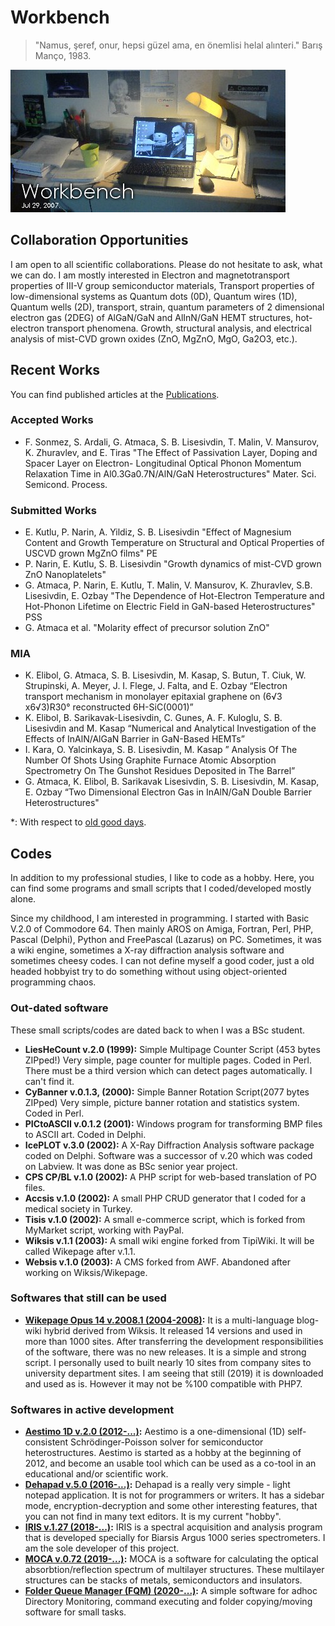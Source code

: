 # Workbench

> "Namus, şeref, onur, hepsi güzel ama, en önemlisi helal alınteri." Barış Manço, 1983.

![Image](files/workbench.jpg)
## Collaboration Opportunities

I am open to all scientific collaborations. Please do not hesitate to ask, what we can do. I am mostly interested in Electron and magnetotransport properties of III-V group semiconductor materials, Transport properties of low-dimensional systems as Quantum dots (0D), Quantum wires (1D), Quantum wells (2D), transport, strain, quantum parameters of 2 dimensional electron gas (2DEG) of AlGaN/GaN and AlInN/GaN HEMT structures, hot-electron transport phenomena. Growth, structural analysis, and electrical analysis of mist-CVD grown oxides (ZnO, MgZnO, MgO, Ga2O3, etc.).

## Recent Works

You can find published articles at the [Publications](publications.md).

### Accepted Works

* F. Sonmez, S. Ardali, G. Atmaca, S. B. Lisesivdin, T. Malin, V. Mansurov, K. Zhuravlev, and E. Tiras "The Effect of Passivation Layer, Doping and Spacer Layer on Electron- Longitudinal Optical Phonon Momentum Relaxation Time in Al0.3Ga0.7N/AlN/GaN Heterostructures" Mater. Sci. Semicond. Process.

### Submitted Works

* E. Kutlu, P. Narin, A. Yildiz, S. B. Lisesivdin "Effect of Magnesium Content and Growth Temperature on Structural and Optical Properties of USCVD grown MgZnO films" PE
* P. Narin, E. Kutlu, S. B. Lisesivdin "Growth dynamics of mist-CVD grown ZnO Nanoplatelets" 
* G. Atmaca, P. Narin, E. Kutlu, T. Malin, V. Mansurov, K. Zhuravlev, S.B. Lisesivdin, E. Ozbay "The Dependence of Hot-Electron Temperature and Hot-Phonon Lifetime on Electric Field in GaN-based Heterostructures" PSS
* G. Atmaca et al. "Molarity effect of precursor solution ZnO" 


### MIA

* K. Elibol, G. Atmaca, S. B. Lisesivdin, M. Kasap, S. Butun, T. Ciuk, W. Strupinski, A. Meyer, J. I. Flege, J. Falta, and E. Ozbay “Electron transport mechanism in monolayer epitaxial graphene on (6√3 x6√3)R30° reconstructed 6H-SiC(0001)”
* K. Elibol, B. Sarikavak-Lisesivdin, C. Gunes, A. F. Kuloglu, S. B. Lisesivdin and M. Kasap “Numerical and Analytical Investigation of the Effects of InAlN/AlGaN Barrier in GaN-Based HEMTs”
* I. Kara, O. Yalcinkaya, S. B. Lisesivdin, M. Kasap ” Analysis Of The Number Of Shots Using Graphite Furnace Atomic Absorption Spectrometry On The Gunshot Residues Deposited in The Barrel”
* G. Atmaca, K. Elibol, B. Sarikavak Lisesivdin, S. B. Lisesivdin, M. Kasap, E. Ozbay “Two Dimensional Electron Gas in InAlN/GaN Double Barrier Heterostructures" 

*: With respect to [old good days](http://en.wikipedia.org/wiki/Workbench_%28AmigaOS%29).

## Codes

In addition to my professional studies, I like to code as a hobby. Here, you can find some programs and small scripts that I coded/developed mostly alone. 

Since my childhood, I am interested in programming. I started with Basic V.2.0 of Commodore 64. Then mainly AROS on Amiga, Fortran, Perl, PHP, Pascal (Delphi), Python and FreePascal (Lazarus) on PC. Sometimes, it was a wiki engine, sometimes a X-ray diffraction analysis software and sometimes cheesy codes. I can not define myself a good coder, just a old headed hobbyist try to do something without using object-oriented programming chaos.

### Out-dated software

These small scripts/codes are dated back to when I was a BSc student.

* **LiesHeCount v.2.0 (1999):** Simple Multipage Counter Script (453 bytes ZIPped!) Very simple, page counter for multiple pages. Coded in Perl.  There must be a third version which can detect pages automatically. I can't find it.
* **CyBanner v.0.1.3, (2000):** Simple Banner Rotation Script(2077 bytes ZIPped) Very simple, picture banner rotation and statistics system. Coded in Perl.
* **PICtoASCII v.0.1.2 (2001):** Windows program for transforming BMP files to ASCII art. Coded in Delphi.
* **IcePLOT v.3.0 (2002):** A X-Ray Diffraction Analysis software package coded on Delphi. Software was a successor of v.20 which was coded on Labview. It was done as BSc senior year project. 
* **CPS CP/BL v.1.0 (2002):** A PHP script for web-based translation of PO files. 
* **Accsis v.1.0 (2002):** A small PHP CRUD generator that I coded for a medical society in Turkey.
* **Tisis  v.1.0 (2002):** A small e-commerce script, which is forked from MyMarket script, working with PayPal.
* **Wiksis v.1.1 (2003):** A small wiki engine forked from TipiWiki. It will be called Wikepage after v.1.1.
* **Websis v.1.0 (2003):** A CMS forked from AWF. Abandoned after working on Wiksis/Wikepage.

### Softwares that still can be used

* **[Wikepage Opus 14 v.2008.1 (2004-2008)](http://www.wikepage.org):** It is a multi-language blog-wiki hybrid derived from Wiksis. It released 14 versions and used in more than 1000 sites. After transferring the development responsibilities of the software, there was no new releases. It is a simple and strong script. I personally used to built nearly 10 sites from company sites to university department sites. I am seeing that still (2019) it is downloaded and used as is. However it may not be %100 compatible with PHP7.

### Softwares in active development

* **[Aestimo 1D v.2.0 (2012-...)](http://www.aestimosolver.org):** Aestimo is a one-dimensional (1D) self-consistent Schrödinger-Poisson solver for semiconductor heterostructures. Aestimo is started as a hobby at the beginning of 2012, and become an usable tool which can be used as a co-tool in an educational and/or scientific work. 
* **[Dehapad v.5.0 (2016-...)](https://sblisesivdin.github.io/dehapad):** Dehapad is a really very simple - light notepad application. It is not for programmers or writers.  It has a sidebar mode, encryption-decryption and some other interesting features, that you can not find in many text editors. It is my current "hobby".
* **[IRIS v.1.27 (2018-...)](https://www.biarsis.com/products/iris-software):** IRIS is a spectral acquisition and analysis program that is developed specially for Biarsis Argus 1000 series spectrometers. I am the sole developer of this project.
* **[MOCA v.0.72 (2019-...)](https://www.biarsis.com/):** MOCA is a software for calculating the optical absorbtion/reflection spectrum of multilayer structures. These multilayer structures can be stacks of metals, semiconductors and insulators.
* **[Folder Queue Manager (FQM) (2020-...)](https://github.com/lrgresearch/Folder-Queue-Manager):** A simple software for adhoc Directory Monitoring, command executing and folder copying/moving software for small tasks.
